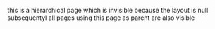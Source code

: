 this is a hierarchical page which is invisible because the layout is null
subsequentyl all pages using this page as parent are also visible

